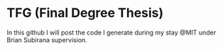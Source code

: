 # TFG (Final Degree Thesis)
In this github I will post the code I generate during my stay @MIT under Brian Subirana supervision.